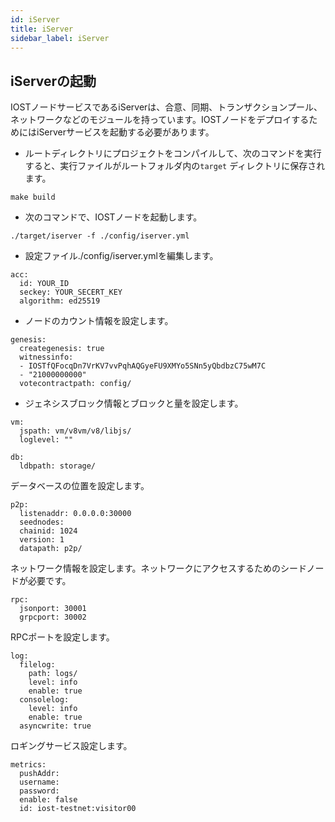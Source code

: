 ```yaml
---
id: iServer
title: iServer
sidebar_label: iServer
---
```


## iServerの起動

IOSTノードサービスであるiServerは、合意、同期、トランザクションプール、ネットワークなどのモジュールを持っています。IOSTノードをデプロイするためにはiServerサービスを起動する必要があります。

* ルートディレクトリにプロジェクトをコンパイルして、次のコマンドを実行すると、実行ファイルがルートフォルダ内の`target` ディレクトリに保存されます。

```
make build
```

* 次のコマンドで、IOSTノードを起動します。

```
./target/iserver -f ./config/iserver.yml
```

* 設定ファイル./config/iserver.ymlを編集します。

```
acc:
  id: YOUR_ID
  seckey: YOUR_SECERT_KEY
  algorithm: ed25519
```

* ノードのカウント情報を設定します。

```
genesis:
  creategenesis: true
  witnessinfo:
  - IOSTfQFocqDn7VrKV7vvPqhAQGyeFU9XMYo5SNn5yQbdbzC75wM7C
  - "21000000000"
  votecontractpath: config/
```

* ジェネシスブロック情報とブロックと量を設定します。


```
vm:
  jspath: vm/v8vm/v8/libjs/
  loglevel: ""

```


```
db:
  ldbpath: storage/
```

データベースの位置を設定します。


```
p2p:
  listenaddr: 0.0.0.0:30000
  seednodes:
  chainid: 1024
  version: 1
  datapath: p2p/
```

ネットワーク情報を設定します。ネットワークにアクセスするためのシードノードが必要です。

```
rpc:
  jsonport: 30001
  grpcport: 30002
```

RPCポートを設定します。


```
log:
  filelog:
    path: logs/
    level: info
    enable: true
  consolelog:
    level: info
    enable: true
  asyncwrite: true
```

ロギングサービス設定します。


```
metrics:
  pushAddr:
  username:
  password:
  enable: false
  id: iost-testnet:visitor00
```
